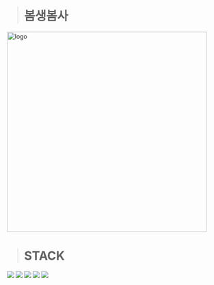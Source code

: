 > # 봄생봄사
<img width="467" alt="logo" src="https://github.com/David-Byun/Senior_Matching/assets/124110316/4bf5faca-4108-48aa-a9a4-23078f7ec2d5">

> # STACK
<img src="https://img.shields.io/badge/Kakao-FFCD00?style=for-the-badge&logo=Kakao&logoColor=white">
<img src="https://img.shields.io/badge/Firebase-C8332D?style=for-the-badge&logo=Firebase&logoColor=white">
<img src="https://img.shields.io/badge/NaverCloud-03C75A?style=for-the-badge&logo=NaverCloud&logoColor=white">
<img src="https://img.shields.io/badge/WebSocket-010101?style=for-the-badge&logo=Websocket&logoColor=white">
<img src="https://img.shields.io/badge/WebSocket-010101?style=for-the-badge&logo=Websocket&logoColor=white">
